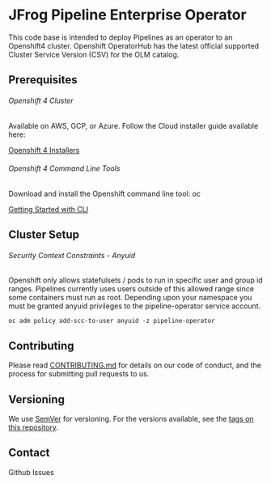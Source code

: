 # JFrog Pipeline Enterprise Operator

This code base is intended to deploy Pipelines as an operator to an Openshift4 cluster.
Openshift OperatorHub has the latest official supported Cluster Service Version (CSV) for the OLM catalog.

## Prerequisites

###### Openshift 4 Cluster

Available on AWS, GCP, or Azure. Follow the Cloud installer guide available here:

[Openshift 4 Installers](https://cloud.redhat.com/openshift/install)

###### Openshift 4 Command Line Tools

Download and install the Openshift command line tool: oc

[Getting Started with CLI](https://docs.openshift.com/container-platform/4.2/cli_reference/openshift_cli/getting-started-cli.html)

## Cluster Setup
###### Security Context Constraints - Anyuid

Openshift only allows statefulsets / pods to run in specific user and group id ranges.
Pipelines currently uses users outside of this allowed range since some containers must run as root.
Depending upon your namespace you must be granted anyuid privileges to the pipeline-operator service account.

```
oc adm policy add-scc-to-user anyuid -z pipeline-operator
```

## Contributing
Please read [CONTRIBUTING.md](JFrog-Cloud-Installers/Openshift4/xray-operator/CONTRIBUTING.md) for details on our code of conduct, and the process for submitting pull requests to us.

## Versioning
We use [SemVer](http://semver.org/) for versioning. For the versions available, see the [tags on this repository](https://github.com/jfrog/JFrog-Cloud-Installers/tags).

## Contact

Github Issues
